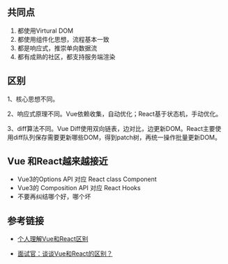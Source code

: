 ## 共同点

1. 都使用Virtural DOM
2. 都使用组件化思想，流程基本一致
3. 都是响应式，推崇单向数据流
4. 都有成熟的社区，都支持服务端渲染

## 区别

1、核心思想不同。

2、响应式原理不同。Vue依赖收集，自动优化；React基于状态机，手动优化。

3、diff算法不同。Vue Diff使用双向链表，边对比，边更新DOM。React主要使用diff队列保存需要更新哪些DOM，得到patch树，再统一操作批量更新DOM。



## Vue 和React越来越接近

- Vue3的Options API 对应 React class Component 
- Vue3的 Composition API 对应 React Hooks
- 不要再纠结哪个好，哪个坏



## 参考链接

- [个人理解Vue和React区别](https://lq782655835.github.io/blogs/vue/diff-vue-vs-react.html)

- [面试官：谈谈Vue和React的区别？](https://jishuin.proginn.com/p/763bfbd54ab9)